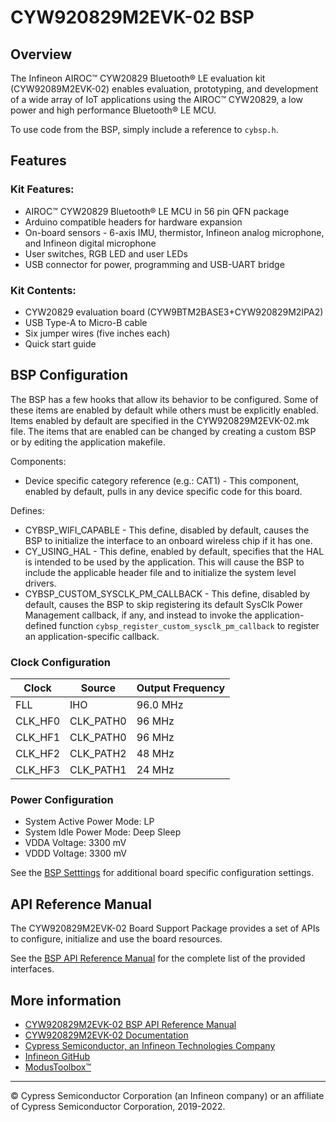 # CYW920829M2EVK-02 BSP

## Overview

The Infineon AIROC™ CYW20829 Bluetooth® LE evaluation kit (CYW92089M2EVK-02) enables evaluation, prototyping, and development of a wide array of IoT applications using the AIROC™ CYW20829, a low power and high performance Bluetooth® LE MCU.     



To use code from the BSP, simply include a reference to `cybsp.h`.

## Features

### Kit Features:

* AIROC™ CYW20829 Bluetooth® LE MCU in 56 pin QFN package
* Arduino compatible headers for hardware expansion
* On-board sensors - 6-axis IMU, thermistor, Infineon analog microphone, and Infineon digital microphone
* User switches, RGB LED and user LEDs
* USB connector for power, programming and USB-UART bridge

### Kit Contents:

* CYW20829 evaluation board (CYW9BTM2BASE3+CYW920829M2IPA2)
* USB Type-A to Micro-B cable
* Six jumper wires (five inches each)
* Quick start guide

## BSP Configuration

The BSP has a few hooks that allow its behavior to be configured. Some of these items are enabled by default while others must be explicitly enabled. Items enabled by default are specified in the CYW920829M2EVK-02.mk file. The items that are enabled can be changed by creating a custom BSP or by editing the application makefile.

Components:
* Device specific category reference (e.g.: CAT1) - This component, enabled by default, pulls in any device specific code for this board.

Defines:
* CYBSP_WIFI_CAPABLE - This define, disabled by default, causes the BSP to initialize the interface to an onboard wireless chip if it has one.
* CY_USING_HAL - This define, enabled by default, specifies that the HAL is intended to be used by the application. This will cause the BSP to include the applicable header file and to initialize the system level drivers.
* CYBSP_CUSTOM_SYSCLK_PM_CALLBACK - This define, disabled by default, causes the BSP to skip registering its default SysClk Power Management callback, if any, and instead to invoke the application-defined function `cybsp_register_custom_sysclk_pm_callback` to register an application-specific callback.

### Clock Configuration

| Clock    | Source    | Output Frequency |
|----------|-----------|------------------|
| FLL      | IHO       | 96.0 MHz         |
| CLK_HF0  | CLK_PATH0 | 96 MHz           |
| CLK_HF1  | CLK_PATH0 | 96 MHz           |
| CLK_HF2  | CLK_PATH2 | 48 MHz           |
| CLK_HF3  | CLK_PATH1 | 24 MHz           |

### Power Configuration

* System Active Power Mode: LP
* System Idle Power Mode: Deep Sleep
* VDDA Voltage: 3300 mV
* VDDD Voltage: 3300 mV

See the [BSP Setttings][settings] for additional board specific configuration settings.

## API Reference Manual

The CYW920829M2EVK-02 Board Support Package provides a set of APIs to configure, initialize and use the board resources.

See the [BSP API Reference Manual][api] for the complete list of the provided interfaces.

## More information
* [CYW920829M2EVK-02 BSP API Reference Manual][api]
* [CYW920829M2EVK-02 Documentation](https://www.infineon.com/cms/en/product/promopages/airoc20829/)
* [Cypress Semiconductor, an Infineon Technologies Company](http://www.cypress.com)
* [Infineon GitHub](https://github.com/infineon)
* [ModusToolbox™](https://www.cypress.com/products/modustoolbox-software-environment)

[api]: https://infineon.github.io/TARGET_CYW920829M2EVK-02/html/modules.html
[settings]: https://infineon.github.io/TARGET_CYW920829M2EVK-02/html/md_bsp_settings.html

---
© Cypress Semiconductor Corporation (an Infineon company) or an affiliate of Cypress Semiconductor Corporation, 2019-2022.